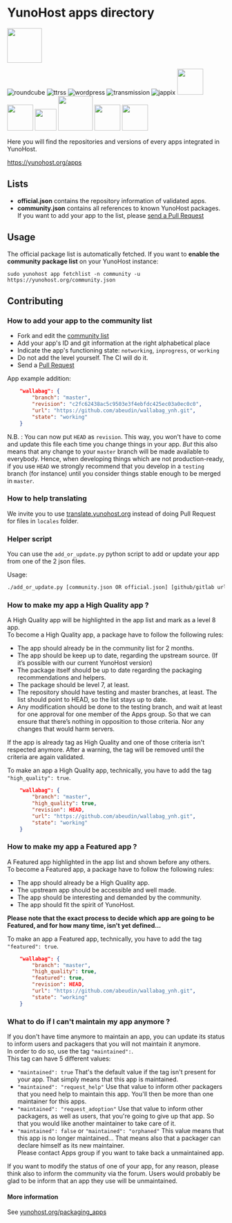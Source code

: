 # YunoHost apps directory

<img src="https://yunohost.org/logo.png" width=80>

![roundcube](https://yunohost.org/images/roundcube.png)
![ttrss](https://yunohost.org/images/ttrss.png)
![wordpress](https://yunohost.org/images/wordpress.png)
![transmission](https://yunohost.org/images/transmission.png)
![jappix](https://yunohost.org/images/jappix.png)
<img src="https://yunohost.org/images/freshrss_logo.png" width=60>
<img src="https://yunohost.org/images/Icons_mumble.svg" width=60>
<img src="https://yunohost.org/images/Lutim_small.png" width=50>
<img src="https://yunohost.org/images/PluXml-logo_transparent.png" width=80>
<img src="https://yunohost.org/images/rainloop_logo.png" width=60>
<img src="https://yunohost.org/images/Etherpad.svg" width=60>

Here you will find the repositories and versions of every apps integrated in YunoHost.

https://yunohost.org/apps


## Lists

 - **official.json** contains the repository information of validated apps.
 - **community.json** contains all references to known YunoHost packages. If you want to add your app to the list, please [send a Pull Request](#contributing)


## Usage

The official package list is automatically fetched. If you want to **enable the community package list** on your YunoHost instance:
```
sudo yunohost app fetchlist -n community -u https://yunohost.org/community.json
```


## Contributing

### How to add your app to the community list

* Fork and edit the [community list](https://github.com/YunoHost/apps/tree/master/community.json)
* Add your app's ID and git information at the right alphabetical place
* Indicate the app's functioning state: `notworking`, `inprogress`, or `working`
* Do not add the level yourself. The CI will do it.
* Send a [Pull Request](https://github.com/YunoHost/apps/pulls/)

App example addition:
```json
    "wallabag": {
        "branch": "master",
        "revision": "c2fc62438ac5c9503e3f4ebfdc425ec03a0ec0c0",
        "url": "https://github.com/abeudin/wallabag_ynh.git",
        "state": "working"
    }
```

N.B. : You can now put `HEAD` as `revision`. This way, you won't have to come and update this file each time you change things in your app. *But* this also means that any change to your `master` branch will be made available to everybody. Hence, when developing things which are not production-ready, if you use `HEAD` we strongly recommend that you develop in a `testing` branch (for instance) until you consider things stable enough to be merged in `master`.

### How to help translating

We invite you to use [translate.yunohost.org](https://translate.yunohost.org/) instead of doing Pull Request for files in `locales` folder.

### Helper script

You can use the <code>add_or_update.py</code> python script to add or update
your app from one of the 2 json files.

Usage:

```bash
./add_or_update.py [community.json OR official.json] [github/gitlab url OR app name [github/gitlab url OR app name [github/gitlab url OR app name ...]]]
```

### How to make my app a High Quality app ?

A High Quality app will be highlighted in the app list and mark as a level 8 app.  
To become a High Quality app, a package have to follow the following rules:

* The app should already be in the community list for 2 months.
* The app should be keep up to date, regarding the upstream source. (If it’s possible with our current YunoHost version)
* The package itself should be up to date regarding the packaging recommendations and helpers.
* The package should be level 7, at least.
* The repository should have testing and master branches, at least. The list should point to HEAD, so the list stays up to date.
* Any modification should be done to the testing branch, and wait at least for one approval for one member of the Apps group. So that we can ensure that there’s nothing in opposition to those criteria. Nor any changes that would harm servers.

If the app is already tag as High Quality and one of those criteria isn't respected anymore. After a warning, the tag will be removed until the criteria are again validated.

To make an app a High Quality app, technically, you have to add the tag ```"high_quality": true```.
```json
    "wallabag": {
        "branch": "master",
        "high_quality": true,
        "revision": HEAD,
        "url": "https://github.com/abeudin/wallabag_ynh.git",
        "state": "working"
    }
```

### How to make my app a Featured app ?

A Featured app highlighted in the app list and shown before any others.  
To become a Featured app, a package have to follow the following rules:

* The app should already be a High Quality app.
* The upstream app should be accessible and well made.
* The app should be interesting and demanded by the community.
* The app should fit the spirit of YunoHost.

**Please note that the exact process to decide which app are going to be Featured, and for how many time, isn't yet defined...**

To make an app a Featured app, technically, you have to add the tag ```"featured": true```.
```json
    "wallabag": {
        "branch": "master",
        "high_quality": true,
        "featured": true,
        "revision": HEAD,
        "url": "https://github.com/abeudin/wallabag_ynh.git",
        "state": "working"
    }
```

### What to do if I can't maintain my app anymore ?

If you don't have time anymore to maintain an app, you can update its status to inform users and packagers that you will not maintain it anymore.  
In order to do so, use the tag `"maintained":`.  
This tag can have 5 different values:
- `"maintained": true` That's the default value if the tag isn't present for your app. That simply means that this app is maintained.
- `"maintained": "request_help"` Use that value to inform other packagers that you need help to maintain this app. You'll then be more than one maintainer for this apps.
- `"maintained": "request_adoption"` Use that value to inform other packagers, as well as users, that you're going to give up that app. So that you would like another maintainer to take care of it.
- `"maintained": false` or `"maintained": "orphaned"` This value means that this app is no longer maintained... That means also that a packager can declare himself as its new maintainer.  
Please contact Apps group if you want to take back a unmaintained app.

If you want to modify the status of one of your app, for any reason, please think also to inform the community via the forum. Users would probably be glad to be inform that an app they use will be unmaintained.

#### More information
See [yunohost.org/packaging_apps](https://yunohost.org/packaging_apps)
